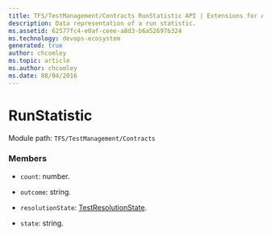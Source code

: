 ```yaml
---
title: TFS/TestManagement/Contracts RunStatistic API | Extensions for Azure DevOps Services
description: Data representation of a run statistic.
ms.assetid: 62577fc4-e0af-ceee-a8d3-b6a52697b324
ms.technology: devops-ecosystem
generated: true
author: chcomley
ms.topic: article
ms.author: chcomley
ms.date: 08/04/2016
---
```


# RunStatistic

Module path: `TFS/TestManagement/Contracts`

### Members

* `count`: number.

* `outcome`: string.

* `resolutionState`: [TestResolutionState](../../../TFS/TestManagement/Contracts/TestResolutionState.md).

* `state`: string.
